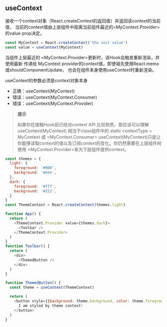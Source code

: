 
## useContext

接收一个context对象（React.createContext的返回值）并返回该context的当前值，
当前的context值由上层组件中距离当前组件最近的<MyContext.Provider>的value prop决定。

```js
const MyContext = React.createContext('the init value')
const value = useContext(MyContext)
```

当组件上层最近的 <MyContext.Provider>更新时，该Hook会触发重新渲染，并使用最新
传递给 MyContext provider的context值，即使祖先使用React.memo或shouldComponentUpdate，
也会在组件本身使用useContext时重新渲染。

useContext的参数必须是context对象本身

- 正确：useContext(MyContext)
- 错误：useContext(MyContext.Consumer)
- 错误：useContext(MyContext.Provider)

> **提示**
>
> 如果你在接触Hook前已经对context API 比较熟悉，那应该可以理解 useContext(MyContext)
> 相当于class组件中的 static contextType = MyContext 或 <MyContext.Consumer>
> useContext(MyContext)只是让你能够读取context的值以及订阅context的变化。你仍然需要在上层组件树使用 <MyContext.Provider>来为下层组件提供context。

```js
const themes = {
  light: {
    foreground: '#000',
    background: '#eee',
  },
  dark: {
    foreground: '#fff',
    background: '#222',
  }
}
const ThemeContext = React.createContext(themes.light)

function App() {
  return (
    <ThemeContext.Provider value={themes.dark}>
      <Toolbar />
    </ThemeContext.Provider>
  )
}
function Toolbar() {
  return (
    <div>
      <ThemedButton />
    </div>
  )
}

function ThemedButton() {
  const theme = useContext(ThemeContext)

  return (
    <button style={{background: theme.background, color: theme.foreground}}>
      I am styled by theme context!
    </button>
  )
}
```
